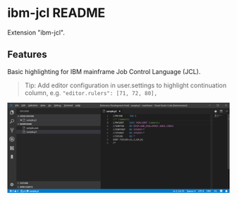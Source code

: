 # ibm-jcl README

Extension "ibm-jcl".

## Features

Basic highlighting for IBM mainframe Job Control Language (JCL).

> Tip: Add editor configuration in user.settings to highlight continuation column, e.g. `"editor.rulers": [71, 72, 80],`

![Example Highlighting](/docs/images/example.png)
